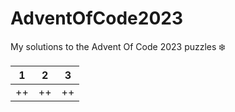 # AdventOfCode2023

My solutions to the Advent Of Code 2023 puzzles ❄️

| 1 | 2 | 3 |
| :---: | :---: | :---: |
| ++ | ++ | ++ |
